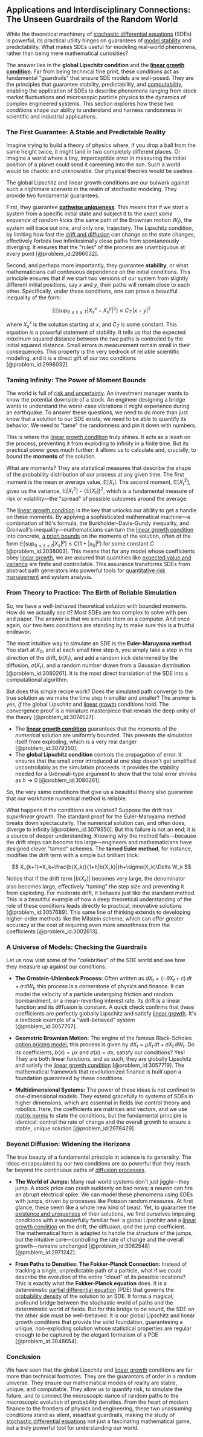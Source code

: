 ## Applications and Interdisciplinary Connections: The Unseen Guardrails of the Random World

While the theoretical machinery of [stochastic differential equations](@article_id:146124) (SDEs) is powerful, its practical utility hinges on guarantees of [model stability](@article_id:635727) and predictability. What makes SDEs useful for modeling real-world phenomena, rather than being mere mathematical curiosities?

The answer lies in the **global Lipschitz condition** and the **[linear growth condition](@article_id:201007)**. Far from being technical fine print, these conditions act as fundamental "guardrails" that ensure SDE models are well-posed. They are the principles that guarantee stability, predictability, and [computability](@article_id:275517), enabling the application of SDEs to describe phenomena ranging from stock market fluctuations and microscopic particle physics to the dynamics of complex engineered systems. This section explores how these two conditions shape our ability to understand and harness randomness in scientific and industrial applications.

### The First Guarantee: A Stable and Predictable Reality

Imagine trying to build a theory of physics where, if you drop a ball from the same height twice, it might land in two completely different places. Or imagine a world where a tiny, imperceptible error in measuring the initial position of a planet could send it careening into the sun. Such a world would be chaotic and unknowable. Our physical theories would be useless.

The global Lipschitz and linear growth conditions are our bulwark against such a nightmare scenario in the realm of stochastic modeling. They provide two fundamental guarantees.

First, they guarantee **[pathwise uniqueness](@article_id:267275)**. This means that if we start a system from a specific initial state and subject it to the *exact same sequence of random kicks* (the same path of the Brownian motion $W_t$), the system will trace out one, and only one, trajectory. The Lipschitz condition, by limiting how fast the [drift and diffusion](@article_id:148322) can change as the state changes, effectively forbids two infinitesimally close paths from spontaneously diverging. It ensures that the "rules" of the process are unambiguous at every point [@problem_id:2996032].

Second, and perhaps more importantly, they guarantee **stability**, or what mathematicians call continuous dependence on the initial conditions. This principle ensures that if we start two versions of our system from slightly different initial positions, say $x$ and $y$, their paths will remain close to each other. Specifically, under these conditions, one can prove a beautiful inequality of the form:

$$
\mathbb{E}\Big[\sup_{0 \le s \le T} |X_s^{x} - X_s^{y}|^2\Big] \le C_T\,|x-y|^2
$$

where $X_s^x$ is the solution starting at $x$, and $C_T$ is some constant. This equation is a powerful statement of stability. It tells us that the expected *maximum* squared distance between the two paths is controlled by the initial squared distance. Small errors in measurement remain small in their consequences. This property is the very bedrock of reliable scientific modeling, and it is a direct gift of our two conditions [@problem_id:2996032].

### Taming Infinity: The Power of Moment Bounds

The world is full of [risk and uncertainty](@article_id:260990). An investment manager wants to know the potential downside of a stock. An engineer designing a bridge wants to understand the worst-case vibrations it might experience during an earthquake. To answer these questions, we need to do more than just know that a solution to our SDE exists; we need to be able to quantify its behavior. We need to "tame" the randomness and pin it down with numbers.

This is where the [linear growth condition](@article_id:201007) truly shines. It acts as a leash on the process, preventing it from exploding to infinity in a finite time. But its practical power goes much further: it allows us to calculate and, crucially, to *bound* the **moments** of the solution.

What are moments? They are statistical measures that describe the shape of the probability distribution of our process at any given time. The first moment is the mean or average value, $\mathbb{E}[X_t]$. The second moment, $\mathbb{E}[X_t^2]$, gives us the variance, $\mathbb{E}[X_t^2] - (\mathbb{E}[X_t])^2$, which is a fundamental measure of risk or volatility—the "spread" of possible outcomes around the average.

The [linear growth condition](@article_id:201007) is the key that unlocks our ability to get a handle on these moments. By applying a sophisticated mathematical machine—a combination of Itô's formula, the Burkholder-Davis-Gundy inequality, and Gronwall's inequality—mathematicians can turn the [linear growth condition](@article_id:201007) into concrete, [a priori bounds](@article_id:636154) on the moments of the solution, often of the form $\mathbb{E}\big[\sup_{0\le s\le t}|X_s|^p\big]\le C(1+|x_0|^p)$ for some constant $C$ [@problem_id:3038003]. This means that for any model whose coefficients obey [linear growth](@article_id:157059), we are assured that quantities like [expected value and variance](@article_id:180301) are finite and controllable. This assurance transforms SDEs from abstract path generators into powerful tools for [quantitative risk management](@article_id:271226) and system analysis.

### From Theory to Practice: The Birth of Reliable Simulation

So, we have a well-behaved theoretical solution with bounded moments. How do we actually *see* it? Most SDEs are too complex to solve with pen and paper. The answer is that we simulate them on a computer. And once again, our two hero conditions are standing by to make sure this is a fruitful endeavor.

The most intuitive way to simulate an SDE is the **Euler-Maruyama method**. You start at $X_0$, and at each small time step $h$, you simply take a step in the direction of the drift, $b(X_t)$, and add a random kick determined by the diffusion, $\sigma(X_t)$, and a random number drawn from a Gaussian distribution [@problem_id:3080261]. It is the most direct translation of the SDE into a computational algorithm.

But does this simple recipe work? Does the simulated path converge to the true solution as we make the time step $h$ smaller and smaller? The answer is yes, *if* the global Lipschitz and [linear growth](@article_id:157059) conditions hold. The convergence proof is a miniature masterpiece that reveals the deep unity of the theory [@problem_id:3074527].

- The **[linear growth condition](@article_id:201007)** guarantees that the moments of the *numerical* solution are uniformly bounded. This prevents the simulation itself from exploding, which is a very real danger [@problem_id:3079350].
- The **global Lipschitz condition** controls the propagation of error. It ensures that the small error introduced at one step doesn't get amplified uncontrollably as the simulation proceeds. It provides the stability needed for a Grönwall-type argument to show that the total error shrinks as $h \to 0$ [@problem_id:3080261].

So, the very same conditions that give us a beautiful theory also guarantee that our workhorse numerical method is reliable.

What happens if the conditions are violated? Suppose the drift has *superlinear* growth. The standard proof for the Euler-Maruyama method breaks down spectacularly. The numerical solution can, and often does, diverge to infinity [@problem_id:3079350]. But this failure is not an end; it is a source of deeper understanding. Knowing *why* the method fails—because the drift steps can become too large—engineers and mathematicians have designed clever "tamed" schemes. The **tamed Euler method**, for instance, modifies the drift term with a simple but brilliant trick:

$$
X_{k+1}=X_k+\frac{b(X_k)}{1+h|b(X_k)|}h+\sigma(X_k)\Delta W_k
$$

Notice that if the drift term $|b(X_k)|$ becomes very large, the denominator also becomes large, effectively "taming" the step size and preventing it from exploding. For moderate drift, it behaves just like the standard method. This is a beautiful example of how a deep theoretical understanding of the role of these conditions leads directly to practical, innovative solutions [@problem_id:3057689]. This same line of thinking extends to developing higher-order methods like the Milstein scheme, which can offer greater accuracy at the cost of requiring even more smoothness from the coefficients [@problem_id:3002613].

### A Universe of Models: Checking the Guardrails

Let us now visit some of the "celebrities" of the SDE world and see how they measure up against our conditions.

- **The Ornstein-Uhlenbeck Process:** Often written as $dX_t = (-\theta X_t + c)\,dt + \sigma\,dW_t$, this process is a cornerstone of physics and finance. It can model the velocity of a particle undergoing friction and random bombardment, or a mean-reverting interest rate. Its drift is a linear function and its diffusion is constant. A quick check confirms that these coefficients are perfectly globally Lipschitz and satisfy [linear growth](@article_id:157059). It's a textbook example of a "well-behaved" system [@problem_id:3057757].

- **Geometric Brownian Motion:** The engine of the famous Black-Scholes [option pricing model](@article_id:138487), this process is given by $dX_t = \mu X_t\,dt + \sigma X_t\,dW_t$. Do its coefficients, $b(x)=\mu x$ and $\sigma(x)=\sigma x$, satisfy our conditions? Yes! They are both linear functions, and as such, they are globally Lipschitz and satisfy the [linear growth condition](@article_id:201007) [@problem_id:3057719]. The mathematical framework that revolutionized finance is built upon a foundation guaranteed by these conditions.

- **Multidimensional Systems:** The power of these ideas is not confined to one-dimensional models. They extend gracefully to systems of SDEs in higher dimensions, which are essential in fields like control theory and robotics. Here, the coefficients are matrices and vectors, and we use [matrix norms](@article_id:139026) to state the conditions, but the fundamental principle is identical: control the rate of change and the overall growth to ensure a stable, unique solution [@problem_id:2978429].

### Beyond Diffusion: Widening the Horizons

The true beauty of a fundamental principle in science is its generality. The ideas encapsulated by our two conditions are so powerful that they reach far beyond the continuous paths of [diffusion processes](@article_id:170202).

- **The World of Jumps:** Many real-world systems don't just jiggle—they jump. A stock price can crash suddenly on bad news; a neuron can fire an abrupt electrical spike. We can model these phenomena using SDEs with jumps, driven by processes like Poisson random measures. At first glance, these seem like a whole new kind of beast. Yet, to guarantee the [existence and uniqueness](@article_id:262607) of their solutions, we find ourselves imposing conditions with a wonderfully familiar feel: a global Lipschitz and a [linear growth condition](@article_id:201007) on the drift, the diffusion, *and* the jump coefficient. The mathematical form is adapted to handle the structure of the jumps, but the intuitive core—controlling the rate of change and the overall growth—remains unchanged [@problem_id:3062548] [@problem_id:2971242].

- **From Paths to Densities: The Fokker-Planck Connection:** Instead of tracking a single, unpredictable path of a particle, what if we could describe the evolution of the entire "cloud" of its possible locations? This is exactly what the **Fokker-Planck equation** does. It is a deterministic [partial differential equation](@article_id:140838) (PDE) that governs the [probability density](@article_id:143372) of the solution to an SDE. It forms a magical, profound bridge between the stochastic world of paths and the deterministic world of fields. But for this bridge to be sound, the SDE on the other side must be well-behaved. It is our global Lipschitz and linear growth conditions that provide the solid foundation, guaranteeing a unique, non-exploding solution whose statistical properties are regular enough to be captured by the elegant formalism of a PDE [@problem_id:3048654].

### Conclusion

We have seen that the global Lipschitz and [linear growth](@article_id:157059) conditions are far more than technical footnotes. They are the guarantors of order in a random universe. They ensure our mathematical models of reality are stable, unique, and computable. They allow us to quantify risk, to simulate the future, and to connect the microscopic dance of random paths to the macroscopic evolution of probability densities. From the heart of modern finance to the frontiers of physics and engineering, these two unassuming conditions stand as silent, steadfast guardrails, making the study of [stochastic differential equations](@article_id:146124) not just a fascinating mathematical game, but a truly powerful tool for understanding our world.